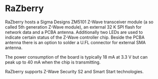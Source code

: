 <!--
---
name: RaZberry
class: board
type: iot,radio
formfactor: Custom
manufacturer: Z-Wave.Me
description: Z-Wave transceiver module for Raspberry Pi
url: https://z-wave.me/products/razberry/
image: 'razberry.png'
pincount: 10
eeprom: no
power:
  '1':
ground:
  '6':
  '9':
pin:
  '8':
    mode: uart
  '10':
    mode: uart
-->
# RaZberry

RaZberry hosts a Sigma Designs ZM5101 Z-Wave transceiver module (a so called 5th generation Z-Wave module), an external 32 K SPI flash for network data and a PCBA antenna. Additionally two LEDs are used to indicate certain status of the Z-Wave controller chip. Beside the PCBA antenna there is an option to solder a U.FL connector for external SMA antenna.

The power consumption of the board is typically 18 mA at 3.3 V but can peak up to 40 mA when the chip is transmitting.

RaZberry supports Z-Wave Security S2 and Smart Start technologies.

